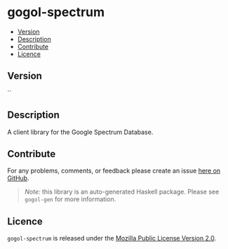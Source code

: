 # gogol-spectrum

* [Version](#version)
* [Description](#description)
* [Contribute](#contribute)
* [Licence](#licence)


## Version

``


## Description

A client library for the Google Spectrum Database.


## Contribute

For any problems, comments, or feedback please create an issue [here on GitHub](https://github.com/brendanhay/gogol/issues).

> _Note:_ this library is an auto-generated Haskell package. Please see `gogol-gen` for more information.


## Licence

`gogol-spectrum` is released under the [Mozilla Public License Version 2.0](http://www.mozilla.org/MPL/).
